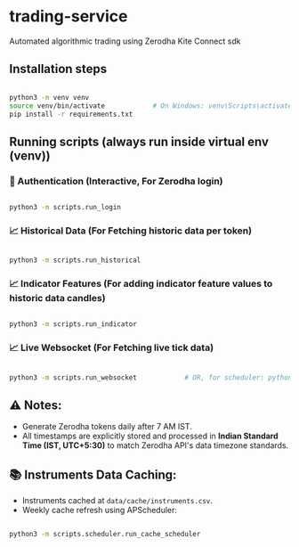 # trading-service

Automated algorithmic trading using Zerodha Kite Connect sdk

## Installation steps

```bash

python3 -m venv venv
source venv/bin/activate            # On Windows: venv\Scripts\activate
pip install -r requirements.txt
```

## Running scripts (always run inside virtual env (venv))

### 🔐 Authentication (Interactive, For Zerodha login)

```bash

python3 -m scripts.run_login
```

### 📈 Historical Data (For Fetching historic data per token)

```bash

python3 -m scripts.run_historical
```

### 📈 Indicator Features (For adding indicator feature values to historic data candles)

```bash

python3 -m scripts.run_indicator
```

### 📈 Live Websocket (For Fetching live tick data)

```bash

python3 -m scripts.run_websocket            # OR, for scheduler: python3 -m scripts.scheduler.run_websocket_scheduler
```

## ⚠️ Notes:

- Generate Zerodha tokens daily after 7 AM IST.
- All timestamps are explicitly stored and processed in **Indian Standard Time (IST, UTC+5:30)** to match Zerodha API's
  data timezone standards.

## 📚 Instruments Data Caching:

- Instruments cached at `data/cache/instruments.csv`.
- Weekly cache refresh using APScheduler:

```bash

python3 -m scripts.scheduler.run_cache_scheduler
```
